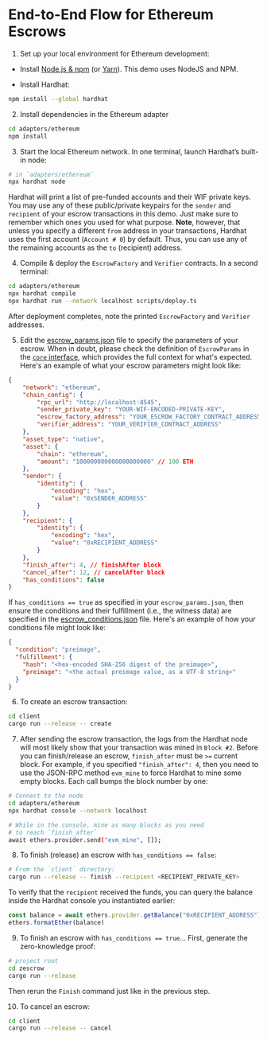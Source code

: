# End-to-End Flow for Ethereum Escrows

1. Set up your local environment for Ethereum development:

* Install [Node.js & npm](https://nodejs.org/) (or [Yarn](https://classic.yarnpkg.com/lang/en/docs/install/)). This demo uses NodeJS and NPM.

* Install Hardhat:

```sh
npm install --global hardhat
```

2. Install dependencies in the Ethereum adapter

```sh
cd adapters/ethereum
npm install
```

3. Start the local Ethereum network. In one terminal, launch Hardhat’s built-in node:

```sh
# in `adapters/ethereum`
npx hardhat node
```

Hardhat will print a list of pre-funded accounts and their WIF private keys. You may use any of these public/private keypairs for the `sender` and `recipient` of your escrow transactions in this demo. Just make sure to remember which ones you used for what purpose. **Note**, however, that unless you specify a different `from` address in your transactions, Hardhat uses the first account (`Account # 0`) by default. Thus, you can use any of the remaining accounts as the `to` (recipient) address.

4. Compile & deploy the `EscrowFactory` and `Verifier` contracts. In a second terminal:

```sh
cd adapters/ethereum
npx hardhat compile
npx hardhat run --network localhost scripts/deploy.ts
```

After deployment completes, note the printed `EscrowFactory` and `Verifier` addresses.

5. Edit the [escrow_params.json](/templates/escrow_params.json) file to specify the parameters of your escrow. When in doubt, please check the definition of `EscrowParams` in the [`core` interface](/core/src/interface.rs), which provides the full context for what's expected. Here's an example of what your escrow parameters might look like:

```json
{
    "network": "ethereum",
    "chain_config": {
        "rpc_url": "http://localhost:8545",
        "sender_private_key": "YOUR-WIF-ENCODED-PRIVATE-KEY",
        "escrow_factory_address": "YOUR_ESCROW_FACTORY_CONTRACT_ADDRESS",
        "verifier_address": "YOUR_VERIFIER_CONTRACT_ADDRESS"
    },
    "asset_type": "native",
    "asset": {
        "chain": "ethereum",
        "amount": "100000000000000000000" // 100 ETH
    },
    "sender": {
        "identity": {
            "encoding": "hex",
            "value": "0xSENDER_ADDRESS"
        }
    },
    "recipient": {
        "identity": {
            "encoding": "hex",
            "value": "0xRECIPIENT_ADDRESS"
        }
    },
    "finish_after": 4, // finishAfter block
    "cancel_after": 12, // cancelAfter block
    "has_conditions": false
}
```

If `has_conditions == true` as specified in your `escrow_params.json`, then ensure the conditions and their fulfillment (i.e., the witness data) are specified in the [escrow_conditions.json](/templates/escrow_conditions.json) file. Here's an example of how your conditions file might look like:

```json
{
  "condition": "preimage",
  "fulfillment": {
    "hash": "<hex-encoded SHA-256 digest of the preimage>",
    "preimage": "<the actual preimage value, as a UTF-8 string>"
  }
}
```

6. To create an escrow transaction:

```sh
cd client
cargo run --release -- create
```

7. After sending the escrow transaction, the logs from the Hardhat node will most likely show that your transaction was mined in `Block #2`. Before you can finish/release an escrow, `finish_after` must be `>=` current block. For example, if you specified `"finish_after": 4`, then you need to use the JSON-RPC method `evm_mine` to force Hardhat to mine some empty blocks. Each call bumps the block number by one:

```sh
# Connect to the node
cd adapters/ethereum
npx hardhat console --network localhost

# While in the console, mine as many blocks as you need
# to reach `finish_after`
await ethers.provider.send("evm_mine", []);
```

8. To finish (release) an escrow with `has_conditions == false`:

```sh
# From the `client` directory:
cargo run --release -- finish --recipient <RECIPIENT_PRIVATE_KEY>
```

To verify that the `recipient` received the funds, you can query the balance inside the Hardhat console you instantiated earlier:

```js
const balance = await ethers.provider.getBalance("0xRECIPIENT_ADDRESS")
ethers.formatEther(balance)
```

9. To finish an escrow with `has_conditions == true`...
First, generate the zero-knowledge proof:

```sh
# project root
cd zescrow
cargo run --release
```

Then rerun the `Finish` command just like in the previous step.

10. To cancel an escrow:

```sh
cd client
cargo run --release -- cancel
```
